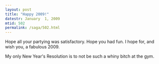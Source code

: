 ```yaml
---
layout: post
title: "Happy 2009!"
datestr: January  1, 2009
mtid: 502
permalink: /saga/502.html
---
```


Hope all your partying was satisfactory. Hope you had fun. I hope for, and wish you, a fabulous 2009.

My only New Year's Resolution is to not be such a whiny bitch at the gym.

